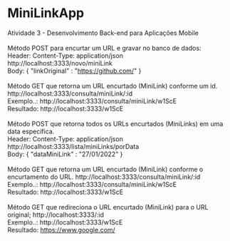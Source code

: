 # MiniLinkApp
Atividade 3 - Desenvolvimento Back-end para Aplicações Mobile</br >
</br >
Método POST para encurtar um URL e gravar no banco de dados:<br>
Header: Content-Type: application/json<br>
http://localhost:3333/novo/miniLink<br>
Body: { "linkOriginal" : "https://github.com/" }<br>
</br >
Método GET que retorna um URL encurtado (MiniLink) conforme um id.<br >
http://localhost:3333/consulta/miniLink/:id<br >
Exemplo..: http://localhost:3333/consulta/miniLink/w1ScE<br >
Resultado: http://localhost:3333/w1ScE<br >
</br >
Método POST que retorna todos os URLs encurtados (MiniLinks) em uma data específica.<br >
Header: Content-Type: application/json<br>
http://localhost:3333/lista/miniLinks/porData<br>
Body: { "dataMiniLink" : "27/01/2022" }<br>
</br >
Método GET que retorna um URL encurtado (MiniLink) conforme o encurtamento do URL.
http://localhost:3333/consulta/miniLink/:id<br >
Exemplo..: http://localhost:3333/consulta/miniLink/w1ScE<br >
Resultado: http://localhost:3333/w1ScE<br >
</br >
Método GET que redireciona o URL encurtado (MiniLink) para o URL original;
http://localhost:3333/:id<br >
Exemplo..: http://localhost:3333/w1ScE<br >
Resultado: https://www.google.com/<br >
</br >
